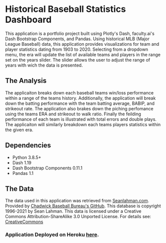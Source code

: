 # Historical Baseball Statistics Dashboard
This application is a portfolio project built using Plotly's Dash, faculty.ai's Dash Bootstrap Components, and Pandas.
Using historical MLB (Major League Baseball) data, this application provides visualizations for team and player
statistics dating from 1903 to 2020. Selecting from a dropdown menu, the era will update the list of available
teams and players in the range set on the years slider. The slider allows the user to adjust the range of years
with wich the data is presented.

## The Analysis
The applicaiton breaks down each baseball teams win/loss performance within a range of the teams history.
Additionally, the application will break down the batting performance with the team batting average, BABIP, and strikeout
rate. The application also brakes down the piching perfomance using the teams ERA and strikeout to walk ratio. Finally the feilding
performance of each team is illustrated with total errors and double plays. The applicaiton will similarly breakdown
each teams players statistics within the given era.

## Dependencies
- Python 3.8.5+
- Dash 1.19
- Dash Bootstrap Components 0.11.1
- Pandas 1.1

## The Data
The data used in this application was retrieved from [Seanlahman.com](http://www.seanlahman.com/baseball-archive/statistics/).
Provided by [Chadwick Baseball Bureau's GitHub](https://github.com/chadwickbureau/baseballdatabank/). 
This database is copyright 1996-2021 by Sean Lahman. This data is licensed under a Creative Commons Attribution-ShareAlike 
3.0 Unported License. For details see: [CreativeCommons](http://creativecommons.org/licenses/by-sa/3.0/)

### Application Deployed on Heroku [here](https://historicalbaseball.herokuapp.com/).
